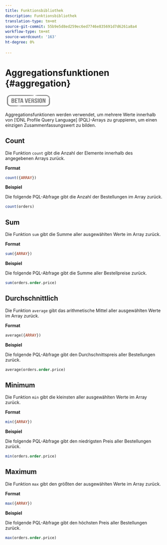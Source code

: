 ```yaml
---
title: Funktionsbibliothek
description: Funktionsbibliothek
translation-type: tm+mt
source-git-commit: 55b9e5d8ed259ec6ed7746e835691d7d6261a8a4
workflow-type: tm+mt
source-wordcount: '163'
ht-degree: 0%

---
```


# Aggregationsfunktionen {#aggregation}

![](../../assets/do-not-localize/badge.png)

Aggregationsfunktionen werden verwendet, um mehrere Werte innerhalb von [!DNL Profile Query Language] (PQL)-Arrays zu gruppieren, um einen einzigen Zusammenfassungswert zu bilden.

## Count

Die Funktion `count` gibt die Anzahl der Elemente innerhalb des angegebenen Arrays zurück.

**Format**

```sql
count({ARRAY})
```

**Beispiel**

Die folgende PQL-Abfrage gibt die Anzahl der Bestellungen im Array zurück.

```sql
count(orders)
```

## Sum

Die Funktion `sum` gibt die Summe aller ausgewählten Werte im Array zurück.

**Format**

```sql
sum({ARRAY})
```

**Beispiel**

Die folgende PQL-Abfrage gibt die Summe aller Bestellpreise zurück.

```sql
sum(orders.order.price)
```

## Durchschnittlich

Die Funktion `average` gibt das arithmetische Mittel aller ausgewählten Werte im Array zurück.

**Format**

```sql
average({ARRAY})
```

**Beispiel**

Die folgende PQL-Abfrage gibt den Durchschnittspreis aller Bestellungen zurück.

```sql
average(orders.order.price)
```

## Minimum

Die Funktion `min` gibt die kleinsten aller ausgewählten Werte im Array zurück.

**Format**

```sql
min({ARRAY})
```

**Beispiel**

Die folgende PQL-Abfrage gibt den niedrigsten Preis aller Bestellungen zurück.

```sql
min(orders.order.price)
```

## Maximum

Die Funktion `max` gibt den größten der ausgewählten Werte im Array zurück.

**Format**

```sql
max({ARRAY})
```

**Beispiel**

Die folgende PQL-Abfrage gibt den höchsten Preis aller Bestellungen zurück.

```sql
max(orders.order.price)
```
